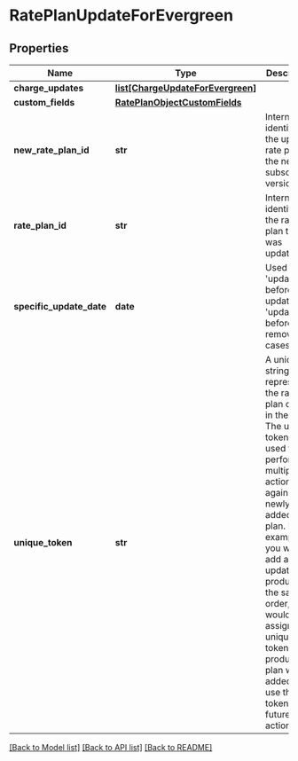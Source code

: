 # RatePlanUpdateForEvergreen

## Properties
Name | Type | Description | Notes
------------ | ------------- | ------------- | -------------
**charge_updates** | [**list[ChargeUpdateForEvergreen]**](ChargeUpdateForEvergreen.md) |  | [optional] 
**custom_fields** | [**RatePlanObjectCustomFields**](RatePlanObjectCustomFields.md) |  | [optional] 
**new_rate_plan_id** | **str** | Internal identifier of the updated rate plan in the new subscription version.  | [optional] 
**rate_plan_id** | **str** | Internal identifier of the rate plan that was updated.  | [optional] 
**specific_update_date** | **date** | Used for the &#39;update before update&#39; and &#39;update before remove&#39; cases. | [optional] 
**unique_token** | **str** | A unique string to represent the rate plan charge in the order. The unique token is used to perform multiple actions against a newly added rate plan. For example, if you want to add and update a product in the same order, you would assign a unique token to the product rate plan when added and use that token in future order actions.  | [optional] 

[[Back to Model list]](../README.md#documentation-for-models) [[Back to API list]](../README.md#documentation-for-api-endpoints) [[Back to README]](../README.md)


